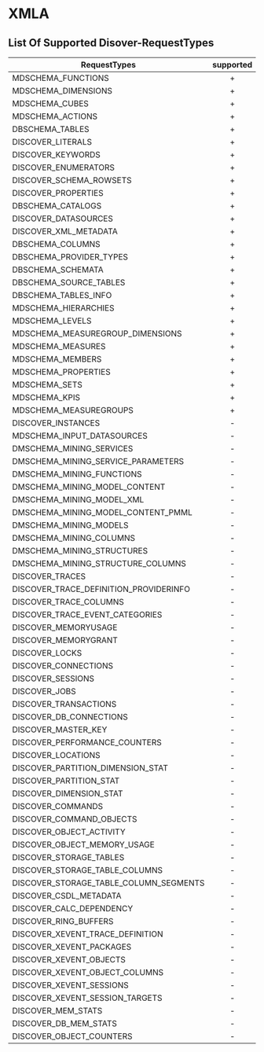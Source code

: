 # XMLA


## List Of Supported Disover-RequestTypes


|RequestTypes|supported|description|
|------------|:-------:|-----------|
|MDSCHEMA_FUNCTIONS|+| |
|MDSCHEMA_DIMENSIONS|+| |
|MDSCHEMA_CUBES|+| |
|MDSCHEMA_ACTIONS|+| |
|DBSCHEMA_TABLES|+| |
|DISCOVER_LITERALS|+| |
|DISCOVER_KEYWORDS|+| |
|DISCOVER_ENUMERATORS|+| |
|DISCOVER_SCHEMA_ROWSETS|+| |
|DISCOVER_PROPERTIES|+| |
|DBSCHEMA_CATALOGS|+| |
|DISCOVER_DATASOURCES|+| |
|DISCOVER_XML_METADATA|+| |
|DBSCHEMA_COLUMNS|+| |
|DBSCHEMA_PROVIDER_TYPES|+| |
|DBSCHEMA_SCHEMATA|+| |
|DBSCHEMA_SOURCE_TABLES|+| |
|DBSCHEMA_TABLES_INFO|+| |
|MDSCHEMA_HIERARCHIES|+| |
|MDSCHEMA_LEVELS|+| |
|MDSCHEMA_MEASUREGROUP_DIMENSIONS|+| |
|MDSCHEMA_MEASURES|+| |
|MDSCHEMA_MEMBERS|+| |
|MDSCHEMA_PROPERTIES|+| |
|MDSCHEMA_SETS|+| |
|MDSCHEMA_KPIS|+| |
|MDSCHEMA_MEASUREGROUPS|+| |
|DISCOVER_INSTANCES|-| |
|MDSCHEMA_INPUT_DATASOURCES|-| |
|DMSCHEMA_MINING_SERVICES|-| |
|DMSCHEMA_MINING_SERVICE_PARAMETERS|-| |
|DMSCHEMA_MINING_FUNCTIONS|-| |
|DMSCHEMA_MINING_MODEL_CONTENT|-| |
|DMSCHEMA_MINING_MODEL_XML|-| |
|DMSCHEMA_MINING_MODEL_CONTENT_PMML|-| |
|DMSCHEMA_MINING_MODELS|-| |
|DMSCHEMA_MINING_COLUMNS|-| |
|DMSCHEMA_MINING_STRUCTURES|-| |
|DMSCHEMA_MINING_STRUCTURE_COLUMNS|-| |
|DISCOVER_TRACES|-| |
|DISCOVER_TRACE_DEFINITION_PROVIDERINFO|-| |
|DISCOVER_TRACE_COLUMNS|-| |
|DISCOVER_TRACE_EVENT_CATEGORIES|-| |
|DISCOVER_MEMORYUSAGE|-| |
|DISCOVER_MEMORYGRANT|-| |
|DISCOVER_LOCKS|-| |
|DISCOVER_CONNECTIONS|-| |
|DISCOVER_SESSIONS|-| |
|DISCOVER_JOBS|-| |
|DISCOVER_TRANSACTIONS|-| |
|DISCOVER_DB_CONNECTIONS|-| |
|DISCOVER_MASTER_KEY|-| |
|DISCOVER_PERFORMANCE_COUNTERS|-| |
|DISCOVER_LOCATIONS|-| |
|DISCOVER_PARTITION_DIMENSION_STAT|-| |
|DISCOVER_PARTITION_STAT|-| |
|DISCOVER_DIMENSION_STAT|-| |
|DISCOVER_COMMANDS|-| |
|DISCOVER_COMMAND_OBJECTS|-| |
|DISCOVER_OBJECT_ACTIVITY|-| |
|DISCOVER_OBJECT_MEMORY_USAGE|-| |
|DISCOVER_STORAGE_TABLES|-| |
|DISCOVER_STORAGE_TABLE_COLUMNS|-| |
|DISCOVER_STORAGE_TABLE_COLUMN_SEGMENTS|-| |
|DISCOVER_CSDL_METADATA|-| |
|DISCOVER_CALC_DEPENDENCY|-| |
|DISCOVER_RING_BUFFERS|-| |
|DISCOVER_XEVENT_TRACE_DEFINITION|-| |
|DISCOVER_XEVENT_PACKAGES|-| |
|DISCOVER_XEVENT_OBJECTS|-| |
|DISCOVER_XEVENT_OBJECT_COLUMNS|-| |
|DISCOVER_XEVENT_SESSIONS|-| |
|DISCOVER_XEVENT_SESSION_TARGETS|-| |
|DISCOVER_MEM_STATS|-| |
|DISCOVER_DB_MEM_STATS|-| |
|DISCOVER_OBJECT_COUNTERS|-| |
